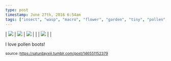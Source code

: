 ```yaml
---
type: post
timestamp: June 27th, 2016 6:54am
tags: ["insect", "wasp", "macro", "flower", "garden", "tiny", "pollen", "photography"]
---
```


| <img src="https://saturdayxiii.github.io/media/146551152379_0.jpg"/> | <img src="https://saturdayxiii.github.io/media/146551152379_1.jpg"/> | <img src="https://saturdayxiii.github.io/media/146551152379_2.jpg"/> |
|  | <img src="https://saturdayxiii.github.io/media/146551152379_3.jpg"/> |  |

I love pollen boots!
 
  
<small>source: https://saturdayxiii.tumblr.com/post/146551152379</small>